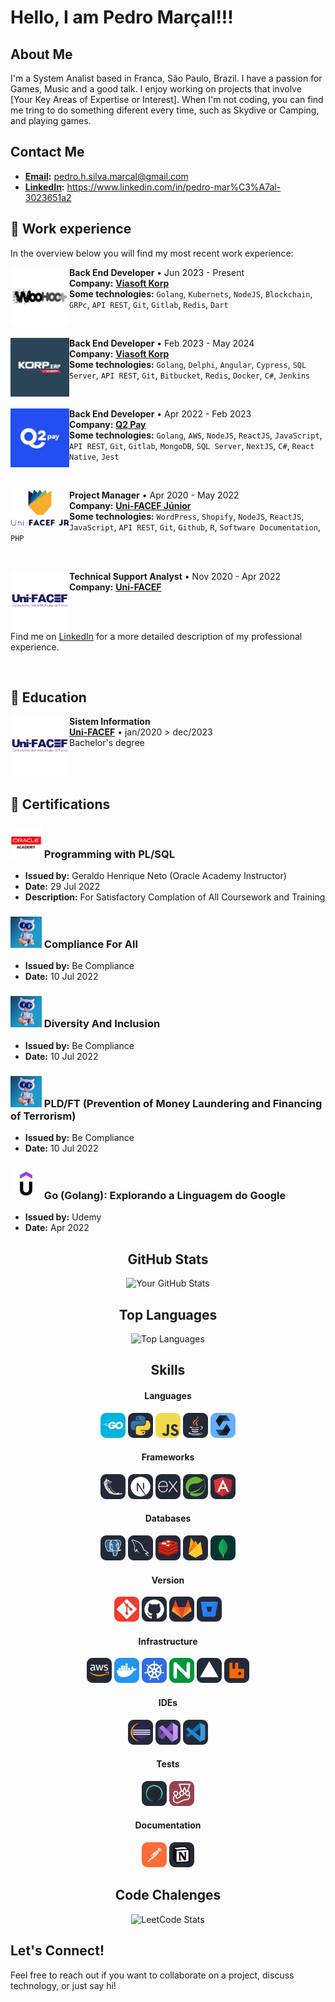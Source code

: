 # Hello, I am Pedro Marçal!!! 

## About Me
I'm a System Analist based in Franca, São Paulo, Brazil. I have a passion for Games, Music and a good talk. I enjoy working on projects that involve [Your Key Areas of Expertise or Interest]. When I'm not coding, you can find me tring to do something diferent every time, such as Skydive or Camping, and playing games.

## Contact Me
- **[Email](pedro.h.silva.marcal@gmail.com):**  pedro.h.silva.marcal@gmail.com
- **[LinkedIn](https://www.linkedin.com/in/pedro-mar%C3%A7al-3023651a2/):** https://www.linkedin.com/in/pedro-mar%C3%A7al-3023651a2


## 💼 Work experience

In the overview below you will find my most recent work experience:

<div>

  [<img align="left" width="94px" alt="Woohoo Plus" src="./companies/woohooplus_logo.jpg"/>](https://www.woohoo.plus/)

  <p align="right">

  **Back End Developer** • Jun 2023 - Present <br />
  **Company:** [**Viasoft Korp**](https://unifacefjr.com.br/)  <br />
  **Some technologies:** `Golang`, `Kubernets`, `NodeJS`, `Blockchain`, `GRPc`, `API REST`, `Git`, `Gitlab`, `Redis`, `Dart` <br />
  </p>
</div>

<br/>

<div>

  [<img align="left" width="94px" alt="Viasoft Korp" src="./companies/viasoft_korp_logo.jpg"/>](https://www.korp.com.br/)

  <p align="right">

  **Back End Developer** • Feb 2023 - May 2024 <br />
  **Company:** [**Viasoft Korp**](https://unifacefjr.com.br/)  <br />
  **Some technologies:** `Golang`, `Delphi`, `Angular`, `Cypress`, `SQL Server`, `API REST`, `Git`, `Bitbucket`, `Redis`, `Docker`, `C#`, `Jenkins` <br />
  </p>
</div>

<br/>

<div>

  [<img align="left" width="94px" alt="Q2 Pay" src="./companies/quero2pay_logo.jpg"/>](https://q2pay.com.br/)

  <p align="right">

  **Back End Developer** • Apr 2022 - Feb 2023 <br />
  **Company:** [**Q2 Pay**](https://q2pay.com.br)  <br />
  **Some technologies:** `Golang`, `AWS`, `NodeJS`, `ReactJS`, `JavaScript`, `API REST`, `Git`, `Gitlab`, `MongoDB`, `SQL Server`, `NextJS`, `C#`, `React Native`, `Jest` <br />
  </p>
</div>

<br/>

<div>

  [<img align="left" width="94px" alt="Uni-FACEF Júnior" src="./companies/Uni-FACEF Jr2.png"/>](https://unifacefjr.com.br)

  <p align="right">

  **Project Manager** • Apr 2020 - May 2022 <br />
  **Company:** [**Uni-FACEF Júnior**](https://unifacefjr.com.br/)  <br />
  **Some technologies:** `WordPress`, `Shopify`, `NodeJS`, `ReactJS`, `JavaScript`, `API REST`, `Git`, `Github`, `R`, `Software Documentation`, `PHP` <br />
  </p>
</div>

<br/>

<div>

  [<img align="left" width="94px" alt="Uni-FACEF" src="./companies/unifacef-logo.png"/>](https://www.unifacef.com.br/)

  <p align="right">

  **Technical Support Analyst** • Nov 2020 - Apr 2022 <br />
  **Company:** [**Uni-FACEF**](https://www.unifacef.com.br/)
  </p>
</div>

<br/><br/>

Find me on [LinkedIn](https://www.linkedin.com/in/vin%C3%ADcius-gabriel-9b02091b5/) for a more detailed description of my professional experience.

<br />

## 📘 Education

<div>

  [<img align="left" width="94px" alt="Uni-FACEF" src="./companies/unifacef-logo.png"/>](https://www.unifacef.com.br/)

  <p align="right">

  **Sistem Information** <br />
  [**Uni-FACEF**](https://www.unifacef.com.br/) • jan/2020 > dec/2023 <br />
  Bachelor's degree
  </p>
</div>

<br/><br />

## 📜 Certifications

### <img src="./icons/oracle-academy.png" alt="Oracle Academy Icon" width="50"/>  Programming with PL/SQL
- **Issued by:** Geraldo Henrique Neto (Oracle Academy Instructor)
- **Date:** 29 Jul 2022
- **Description:** For Satisfactory Complation of All Coursework and Training

### <img src="./icons/be_compliance_logo.jpg" alt="Be Compliance Icon" width="50"/>  Compliance For All
- **Issued by:** Be Compliance
- **Date:** 10 Jul 2022
### <img src="./icons/be_compliance_logo.jpg" alt="Be Compliance Icon" width="50"/>  Diversity And Inclusion
- **Issued by:** Be Compliance
- **Date:** 10 Jul 2022
### <img src="./icons/be_compliance_logo.jpg" alt="Be Compliance Icon" width="50"/>  PLD/FT (Prevention of Money Laundering and Financing of Terrorism)
- **Issued by:** Be Compliance
- **Date:** 10 Jul 2022
### <img src="./icons/udemy_logo.jpg" alt="Udemy Icon" width="50"/>  Go (Golang): Explorando a Linguagem do Google
- **Issued by:** Udemy
- **Date:** Apr 2022


<div align="center" id="skills">


## GitHub Stats
![Your GitHub Stats](https://github-readme-stats.vercel.app/api?username=PedroSMarcal&show_icons=true&theme=radical)

## Top Languages
![Top Languages](https://github-readme-stats.vercel.app/api/top-langs/?username=PedroSMarcal&layout=compact&theme=radical)  

</div>

<div align="center" id="skills">

## Skills
#### Languages
<img src="./icons/GoLang.svg" alt="Golang Icon" width="40"/> 
<img src="./icons/Python-Dark.svg" alt="Python Icon" width="40"/> 
<img src="./icons/JavaScript.svg" alt="JavaScript Icon" width="40"/> 
<img src="./icons/Java-Dark.svg" alt="Java Icon" width="40"/> 
<img src="./icons/Solidity.svg" alt="Solidity Icon" width="40"/> 

#### Frameworks
<img src="./icons/Flask-Dark.svg" alt="Java Icon" width="40"/> 
<img src="./icons/NextJS-Dark.svg" alt="Next Icon" width="40"/> 
<img src="./icons/ExpressJS-Dark.svg" alt="Express Icon" width="40"/> 
<img src="./icons/Spring-Dark.svg" alt="Spring Icon" width="40"/> 
<img src="./icons/Angular-Dark.svg" alt="Angular Icon" width="40"/> 

#### Databases
<img src="./icons/PostgreSQL-Dark.svg" alt="Postgress Icon" width="40"/> 
<img src="./icons/MySQL-Dark.svg" alt="Mysql Icon" width="40"/> 
<img src="./icons/Redis-Dark.svg" alt="Redis Icon" width="40"/> 
<img src="./icons/Firebase-Dark.svg" alt="Redis Icon" width="40"/> 
<img src="./icons/MongoDB.svg" alt="Redis Icon" width="40"/> 

#### Version
<img src="./icons/Git.svg" alt="Git Icon" width="40"/> 
<img src="./icons/Github-Dark.svg" alt="Github Icon" width="40"/> 
<img src="./icons/GitLab-Dark.svg" alt="Gitlab Icon" width="40"/> 
<img src="./icons/BitBucket-Dark.svg" alt="Bitcbucket Icon" width="40"/> 

#### Infrastructure
<img src="./icons/AWS-Dark.svg" alt="AWS Icon" width="40"/> 
<img src="./icons/Docker.svg" alt="Docker Icon" width="40"/> 
<img src="./icons/Kubernetes.svg" alt="Kubernetes Icon" width="40"/> 
<img src="./icons/Nginx.svg" alt="Nginx Icon" width="40"/> 
<img src="./icons/Vercel-Dark.svg" alt="Vercel Icon" width="40"/>
<img src="./icons/RabbitMQ-Dark.svg" alt="Redis Icon" width="40"/> 

#### IDEs
<img src="./icons/Eclipse-Dark.svg" alt="Eclipse Icon" width="40"/> 
<img src="./icons/VisualStudio-Dark.svg" alt="VisualStudio Icon" width="40"/> 
<img src="./icons/VSCode-Dark.svg" alt="VsCode Icon" width="40"/> 

#### Tests
<img src="./icons/Cypress-Dark.svg" alt="Cypress Icon" width="40"/> 
<img src="./icons/Jest.svg" alt="Jest Icon" width="40"/> 

#### Documentation
<img src="./icons/Postman.svg" alt="Postman Icon" width="40"/> 
<img src="./icons/Notion-Dark.svg" alt="Notion Icon" width="40"/> 

## Code Chalenges
![LeetCode Stats](https://leetcard.jacoblin.cool/PedroSMarcal?theme=dark&font=Share&ext=heatmap)

</div>

## Let's Connect!
Feel free to reach out if you want to collaborate on a project, discuss technology, or just say hi!